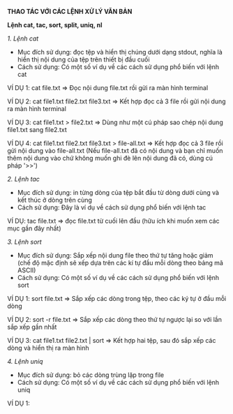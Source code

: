 **THAO TÁC VỚI CÁC LỆNH XỬ LÝ VĂN BẢN**

**Lệnh cat, tac, sort, split, uniq, nl**

*1. Lệnh cat*
- Mục đích sử dụng: đọc tệp và hiển thị chúng dưới dạng stdout, nghĩa là hiển thị nội dung của tệp trên thiết bị đầu cuối
- Cách sử dụng: Có một số ví dụ về các cách sử dụng phổ biến với lệnh cat

VÍ DỤ 1: cat file.txt => Đọc nội dung file.txt rồi gửi ra màn hình terminal

VÍ DỤ 2: cat file1.txt file2.txt file3.txt => Kết hợp đọc cả 3 file rồi gửi nội dung ra màn hình terminal

VÍ DỤ 3: cat file1.txt > file2.txt => Dùng như một cú pháp sao chép nội dung file1.txt sang file2.txt

VÍ DỤ 4: cat file1.txt file2.txt file3.txt > file-all.txt => Kết hợp đọc cả 3 file rồi gửi nội dung vào file-all.txt (Nếu file-all.txt đã có nội dung và bạn chỉ muốn thêm nội dung vào chứ không muốn ghi đè lên nội dung đã có, dùng cú pháp '>>')

*2. Lệnh tac*
- Mục đích sử dụng: in từng dòng của tệp bắt đầu từ dòng dưới cùng và kết thúc ở dòng trên cùng
- Cách sử dụng: Đây là ví dụ về cách sử dụng phổ biến với lệnh tac

VÍ DỤ: tac file.txt => đọc file.txt từ cuối lên đầu (hữu ích khi muốn xem các mục gần đây nhất)

*3. Lệnh sort*

- Mục đích sử dụng: Sắp xếp nội dung file theo thứ tự tăng hoặc giảm (chế độ mặc định sẽ xếp dựa trên các kí tự đầu mỗi dòng theo bảng mã ASCII)
- Cách sử dụng: Có một số ví dụ về các cách sử dụng phổ biến với lệnh sort

VÍ DỤ 1: sort file.txt => Sắp xếp các dòng trong tệp, theo các ký tự ở đầu mỗi dòng

VÍ DỤ 2: sort -r file.txt => Sắp xếp các dòng theo thứ tự ngược lại so với lần sắp xếp gần nhất

VÍ DỤ 3: cat file1.txt file2.txt | sort => Kết hợp hai tệp, sau đó sắp xếp các dòng và hiển thị ra màn hình

*4. Lệnh uniq*
- Mục đích sử dụng: bỏ các dòng trùng lặp trong file
- Cách sử dụng: Có một số ví dụ về các cách sử dụng phổ biến với lệnh uniq

VÍ DỤ 1: 
